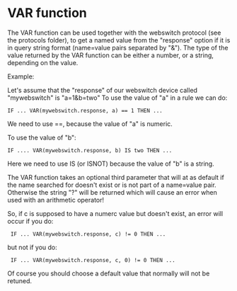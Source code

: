 # VAR function

The VAR function can be used together with the webswitch protocol (see the protocols folder), to get a named value from the "response" option if it is in query string format (name=value pairs separated by "&"). The type of the value returned by the VAR function can be either a number, or a string, depending on the value.

Example:

Let's assume that the "response" of our webswitch device called "mywebswitch" is "a=1&b=two"
To use the value of "a" in a rule we can do:
```
IF ... VAR(mywebswitch.response, a) == 1 THEN ...
```
 
We need to use ==, because the value of "a" is numeric.

To use the value of "b":

```
IF .... VAR(mywebswitch.response, b) IS two THEN ...
```

Here we need to use IS (or ISNOT) because the value of "b" is a string.

The VAR function takes an optional third parameter that will at as default if the name searched for doesn't exist or is not part of a name=value pair. Otherwise the string "?" will be returned which will cause an error when used with an arithmetic operator!

So, if c is supposed to have a numerc value but doesn't exist, an error will occur if you do:
```
 IF ... VAR(mywebswitch.response, c) != 0 THEN ...
```

but not if you do:
```
 IF ... VAR(mywebswitch.response, c, 0) != 0 THEN ...
```
Of course you should choose a default value that normally will not be retuned.
